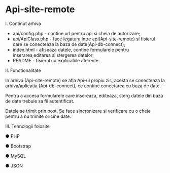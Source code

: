 # Api-site-remote


I. Continut arhiva

- api/config.php - contine url pentru api si cheia de autorizare;
- api/ApiClass.php - face legatura intre api(Api-site-remote) si fisierul care se conecteaza la baza de date(Api-db-connect);
- index.html - afiseaza datele, contine formularele pentru inserarea,editarea si stergerea datelor;
- README - fisierul cu explicatiile aferente.



II. Functionalitate

In arhiva (Api-site-remote) se afla Api-ul propiu zis, acesta se conecteaza la arhiva/aplicatia (Api-db-connect), ce contine conectarea cu baza de date.

Pentru a accesa formularele care insereaza, editeaza, sterg datele din baza de date trebuie sa fii autentificat.

Datele se trimit prin post. Se face sincronizare si verificare cu o cheie pentru a nu trimite oricine date.


III. Tehnologii folosite

●     PHP

●     Bootstrap

●     MySQL

●     JSON

